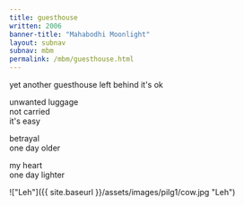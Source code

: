 ```yaml
---
title: guesthouse
written: 2006
banner-title: "Mahabodhi Moonlight" 
layout: subnav
subnav: mbm
permalink: /mbm/guesthouse.html
---
```


<div class="poem">
yet another guesthouse  
left behind  
it's ok
 
unwanted luggage  
not carried  
it's easy
 
betrayal  
one day older
 
my heart  
one day lighter
</div>

!["Leh"]({{ site.baseurl }}/assets/images/pilg1/cow.jpg "Leh")
